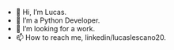- 👋 Hi, I’m Lucas.
- 🌱 I’m a Python Developer.
- 💞️ I’m looking for a work.
- 📫 How to reach me, linkedin/lucaslescano20.
